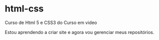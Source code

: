 # html-css
 Curso de Html 5 e CSS3 do Curso em video

 Estou aprendendo a criar site e agora vou gerenciar meus repositórios.
